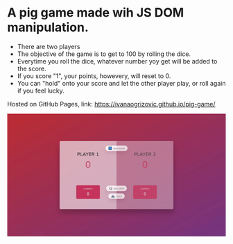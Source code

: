 <h1>A pig game made wih JS DOM manipulation.</h1>

<ul>
<li>There are two players</li>
  <li>The objective of the game is to get to 100 by rolling the dice.</li>
  <li>Everytime you roll the dice, whatever number yoy get will be added to the score.</li>
  <li>If you score "1", your points, howevery, will reset to 0.</li>
  <li>You can "hold" onto your score and let the other player play, or roll again if you feel lucky.</li>
</ul>

Hosted on GitHub Pages, link: https://ivanaogrizovic.github.io/pig-game/

<img src="preview.gif" />
